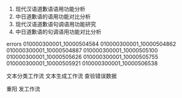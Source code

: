 1. 现代汉语道歉语语用功能分析
2. 中日道歉语的语用功能对比分析
3. 现代汉语道歉语句调语用功能研究
4. 中日道歉语的句调语用功能对比分析


errors
010000300001_10000504584
010000300001_10000504862
010000300001_10000504887
010000300001_10000505100
010000300001_10000505626
010000300001_10000505755
010000300001_10000505921
010000300001_10000506538 


文本分类工作流
文本生成工作流
查验错误数据


重阳 发工作流
